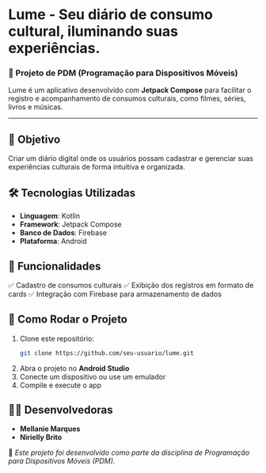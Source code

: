 # Lume - Seu diário de consumo cultural, iluminando suas experiências.

### 📱 Projeto de PDM (Programação para Dispositivos Móveis)

Lume é um aplicativo desenvolvido com **Jetpack Compose** para facilitar o registro e acompanhamento de consumos culturais, como filmes, séries, livros e músicas.

---

## 🎯 Objetivo
Criar um diário digital onde os usuários possam cadastrar e gerenciar suas experiências culturais de forma intuitiva e organizada.

## 🛠️ Tecnologias Utilizadas
- **Linguagem**: Kotlin
- **Framework**: Jetpack Compose
- **Banco de Dados**: Firebase
- **Plataforma**: Android

## 🚀 Funcionalidades
✅ Cadastro de consumos culturais
✅ Exibição dos registros em formato de cards
✅ Integração com Firebase para armazenamento de dados

## 📌 Como Rodar o Projeto
1. Clone este repositório:
   ```sh
   git clone https://github.com/seu-usuario/lume.git
   ```
2. Abra o projeto no **Android Studio**
3. Conecte um dispositivo ou use um emulador
4. Compile e execute o app

## 👩‍💻 Desenvolvedoras
- **Mellanie Marques**
- **Nirielly Brito**

📌 *Este projeto foi desenvolvido como parte da disciplina de Programação para Dispositivos Móveis (PDM).*


